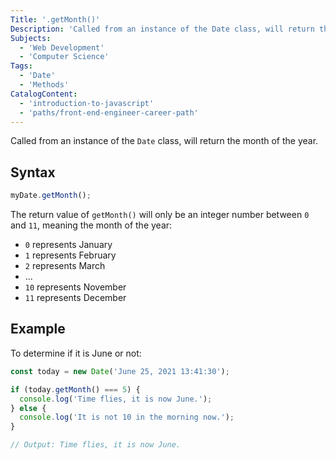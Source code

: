 ```yaml
---
Title: '.getMonth()'
Description: 'Called from an instance of the Date class, will return the month of the year.'
Subjects:
  - 'Web Development'
  - 'Computer Science'
Tags:
  - 'Date'
  - 'Methods'
CatalogContent:
  - 'introduction-to-javascript'
  - 'paths/front-end-engineer-career-path'
---
```


Called from an instance of the `Date` class, will return the month of the year.

## Syntax

```js
myDate.getMonth();
```

The return value of `getMonth()` will only be an integer number between `0` and `11`, meaning the month of the year:

- `0` represents January
- `1` represents February
- `2` represents March
- ...
- `10` represents November
- `11` represents December

## Example

To determine if it is June or not:

```js
const today = new Date('June 25, 2021 13:41:30');

if (today.getMonth() === 5) {
  console.log('Time flies, it is now June.');
} else {
  console.log('It is not 10 in the morning now.');
}

// Output: Time flies, it is now June.
```
